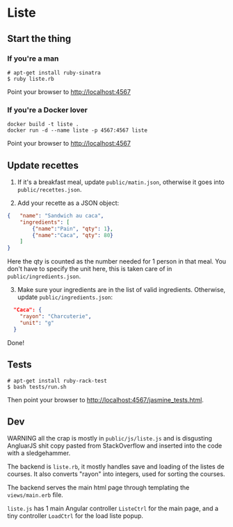 # Liste

## Start the thing

### If you're a man

```
# apt-get install ruby-sinatra
$ ruby liste.rb
```

Point your browser to [http://localhost:4567](http://localhost:4567)

### If you're a Docker lover

```
docker build -t liste .
docker run -d --name liste -p 4567:4567 liste
```

Point your browser to [http://localhost:4567](http://localhost:4567)

## Update recettes

1) If it's a breakfast meal, update `public/matin.json`, otherwise it goes into `public/recettes.json`.

2) Add your recette as a JSON object:

```json
{   "name": "Sandwich au caca",
    "ingredients": [
        {"name":"Pain", "qty": 1},
        {"name":"Caca", "qty": 80}
    ]
}
```

Here the qty is counted as the number needed for 1 person in that meal. You don't have to specify the unit here,
this is taken care of in `public/ingredients.json`.

3) Make sure your ingredients are in the list of valid ingredients. Otherwise, update
`public/ingredients.json`:

```json
  "Caca": {
    "rayon": "Charcuterie",
    "unit": "g"
  }
```

Done!

## Tests

```
# apt-get install ruby-rack-test
$ bash tests/run.sh
```

Then point your browser to [http://localhost:4567/jasmine_tests.html](http://localhost:4567/jasmine_tests.html).

## Dev

WARNING all the crap is mostly in
`public/js/liste.js` and is disgusting AngluarJS shit copy pasted from StackOverflow and inserted into the code with a sledgehammer.

The backend is
`liste.rb`, it mostly handles save and loading of the listes de courses.
It also converts "rayon" into integers, used for sorting the courses.

The backend serves the main html page through templating the
`views/main.erb` file.

`liste.js` has 1 main Angular controller `ListeCtrl` for the main page, and a tiny controller
`LoadCtrl` for the load liste popup.

